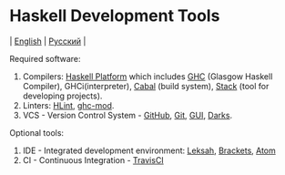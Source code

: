 # Haskell Development Tools
| [English](README.md) | [Русский](README.ru.md) |

Required software:
  1. Compilers: [Haskell Platform](https://www.haskell.org/platform/) which includes [GHC](https://www.haskell.org/ghc/download) (Glasgow Haskell Compiler), GHCi(interpreter), [Cabal](https://www.haskell.org/cabal/download.html) (build system), [Stack](https://docs.haskellstack.org/en/stable/README/) (tool for developing projects).
  2. Linters: [HLint](https://hackage.haskell.org/package/hlint), [ghc-mod](http://www.mew.org/~kazu/proj/ghc-mod/en/).
  3. VCS - Version Control System - [GitHub](https://github.com/), [Git](https://git-scm.com/), [GUI](https://desktop.github.com/), [Darks](http://darcs.net/).

Optional tools:
  1. IDE - Integrated development environment: [Leksah](http://leksah.org/), [Brackets](http://brackets.io/), [Atom](https://atom.io/)
  2. CI - Continuous Integration - [TravisCI](https://travis-ci.org/)
